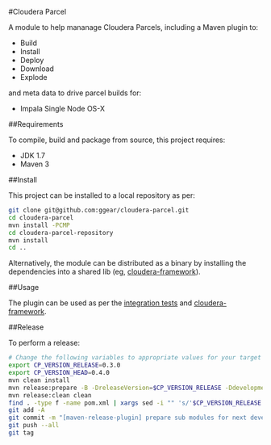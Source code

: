 #Cloudera Parcel

A module to help mananage Cloudera Parcels, including a Maven plugin to:

* Build
* Install
* Deploy
* Download
* Explode

and meta data to drive parcel builds for:

* Impala Single Node OS-X

##Requirements

To compile, build and package from source, this project requires:

* JDK 1.7
* Maven 3

##Install

This project can be installed to a local repository as per:

```bash
git clone git@github.com:ggear/cloudera-parcel.git
cd cloudera-parcel
mvn install -PCMP
cd cloudera-parcel-repository
mvn install
cd ..
```

Alternatively, the module can be distributed as a binary by installing the dependencies into a shared lib (eg, [cloudera-framework](https://github.com/ggear/cloudera-framework/tree/master/cloudera-framework-thirdparty/src/main/repository)).

##Usage

The plugin can be used as per the [integration tests](https://github.com/ggear/cloudera-parcel/tree/master/cloudera-parcel-plugin/src/it) and [cloudera-framework](https://github.com/ggear/cloudera-framework/tree/master/cloudera-framework-thirdparty/src/main/repository).

##Release

To perform a release:

```bash
# Change the following variables to appropriate values for your target environment
export CP_VERSION_RELEASE=0.3.0
export CP_VERSION_HEAD=0.4.0
mvn clean install
mvn release:prepare -B -DreleaseVersion=$CP_VERSION_RELEASE -DdevelopmentVersion=$CP_VERSION_HEAD-SNAPSHOT
mvn release:clean clean
find . -type f -name pom.xml | xargs sed -i "" 's/'$CP_VERSION_RELEASE'-SNAPSHOT/'$CP_VERSION_HEAD'-SNAPSHOT/g';
git add -A
git commit -m "[maven-release-plugin] prepare sub modules for next development iteration"
git push --all
git tag
```
